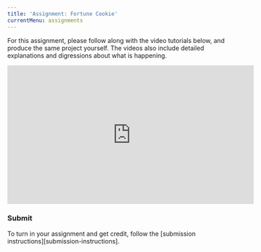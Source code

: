 ```yaml
---
title: 'Assignment: Fortune Cookie'
currentMenu: assignments
---
```


For this assignment, please follow along with the video tutorials below, and produce the same project yourself. The videos also include detailed explanations and digressions about what is happening.


<iframe width="560" height="315" src="https://www.youtube.com/embed/videoseries?list=PLs5n5nYB22fJZxETxSnSgdj-d-gTgtUfj" frameborder="0" allowfullscreen></iframe>


### Submit

To turn in your assignment and get credit, follow the [submission instructions][submission-instructions].
